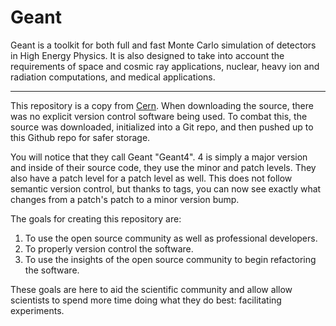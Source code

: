 # Geant

Geant is a toolkit for both full and fast Monte Carlo simulation of detectors in High Energy Physics. It is also designed to take into account the requirements of space and cosmic ray applications, nuclear, heavy ion and radiation computations, and medical applications.

---

This repository is a copy from [Cern](http://geant4.web.cern.ch/geant4/support/userdocuments.shtml).
When downloading the source, there was no explicit version control software being used.
To combat this, the source was downloaded, initialized into a Git repo, and then pushed up to this Github repo for safer storage.

You will notice that they call Geant "Geant4".
4 is simply a major version and inside of their source code, they use the minor and patch levels.
They also have a patch level for a patch level as well.
This does not follow semantic version control, but thanks to tags, you can now see exactly what changes from a patch's patch to a minor version bump.

The goals for creating this repository are:

  1. To use the open source community as well as professional developers.
  2. To properly version control the software.
  3. To use the insights of the open source community to begin refactoring the software.

These goals are here to aid the scientific community and allow allow scientists to spend more time doing what they do best: facilitating experiments.
